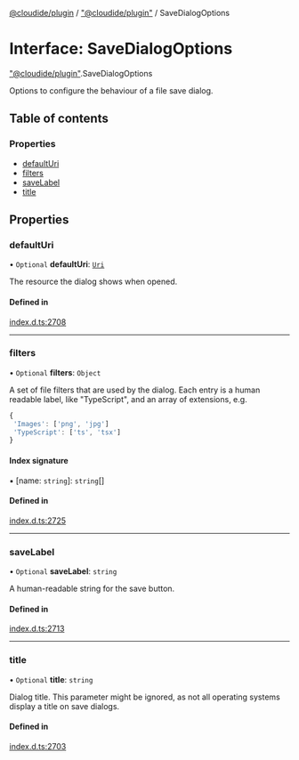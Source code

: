 [@cloudide/plugin](../README.md) / ["@cloudide/plugin"](../modules/_cloudide_plugin_.md) / SaveDialogOptions

# Interface: SaveDialogOptions

["@cloudide/plugin"](../modules/_cloudide_plugin_.md).SaveDialogOptions

Options to configure the behaviour of a file save dialog.

## Table of contents

### Properties

- [defaultUri](cloudide_plugin_.SaveDialogOptions.md#defaulturi)
- [filters](cloudide_plugin_.SaveDialogOptions.md#filters)
- [saveLabel](cloudide_plugin_.SaveDialogOptions.md#savelabel)
- [title](cloudide_plugin_.SaveDialogOptions.md#title)

## Properties

### defaultUri

• `Optional` **defaultUri**: [`Uri`](../classes/cloudide_plugin_.Uri.md)

The resource the dialog shows when opened.

#### Defined in

[index.d.ts:2708](https://github.com/shuyaqian/cloudide-plugin-api/blob/26b31b9/index.d.ts#L2708)

___

### filters

• `Optional` **filters**: `Object`

A set of file filters that are used by the dialog. Each entry is a human readable label,
like "TypeScript", and an array of extensions, e.g.
```ts
{
 'Images': ['png', 'jpg']
 'TypeScript': ['ts', 'tsx']
}
```

#### Index signature

▪ [name: `string`]: `string`[]

#### Defined in

[index.d.ts:2725](https://github.com/shuyaqian/cloudide-plugin-api/blob/26b31b9/index.d.ts#L2725)

___

### saveLabel

• `Optional` **saveLabel**: `string`

A human-readable string for the save button.

#### Defined in

[index.d.ts:2713](https://github.com/shuyaqian/cloudide-plugin-api/blob/26b31b9/index.d.ts#L2713)

___

### title

• `Optional` **title**: `string`

Dialog title.
This parameter might be ignored, as not all operating systems display a title on save dialogs.

#### Defined in

[index.d.ts:2703](https://github.com/shuyaqian/cloudide-plugin-api/blob/26b31b9/index.d.ts#L2703)
